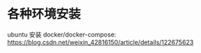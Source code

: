 # 各种环境安装

ubuntu 安装 docker/docker-compose: https://blog.csdn.net/weixin_42816150/article/details/122675623